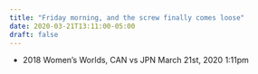 ```yaml
---
title: "Friday morning, and the screw finally comes loose"
date: 2020-03-21T13:11:00-05:00
draft: false
---
```

- 2018 Women’s Worlds, CAN vs JPN March 21st, 2020 1:11pm